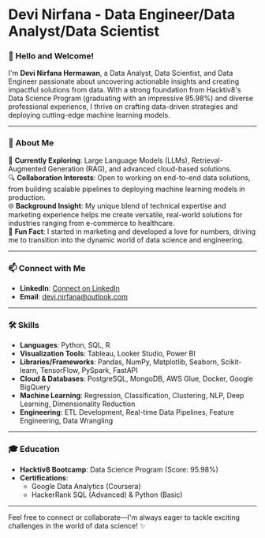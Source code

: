 # Devi Nirfana - Data Engineer/Data Analyst/Data Scientist

### 👋 Hello and Welcome!
I'm **Devi Nirfana Hermawan**, a Data Analyst, Data Scientist, and Data Engineer passionate about uncovering actionable insights and creating impactful solutions from data. With a strong foundation from Hacktiv8's Data Science Program (graduating with an impressive 95.98%) and diverse professional experience, I thrive on crafting data-driven strategies and deploying cutting-edge machine learning models.

---
### 🚀 About Me
🌱 **Currently Exploring**: Large Language Models (LLMs), Retrieval-Augmented Generation (RAG), and advanced cloud-based solutions.  
🔍 **Collaboration Interests**: Open to working on end-to-end data solutions, from building scalable pipelines to deploying machine learning models in production.  
🌐 **Background Insight**: My unique blend of technical expertise and marketing experience helps me create versatile, real-world solutions for industries ranging from e-commerce to healthcare.  
🎉 **Fun Fact**: I started in marketing and developed a love for numbers, driving me to transition into the dynamic world of data science and engineering.  

---
### 📫 Connect with Me
- **LinkedIn**: [Connect on LinkedIn](https://www.linkedin.com/in/devinirfana/)  
- **Email**: [devi.nirfana@outlook.com](mailto:devi.nirfana@outlook.com)  

---
### 🛠 Skills
- **Languages**: Python, SQL, R  
- **Visualization Tools**: Tableau, Looker Studio, Power BI  
- **Libraries/Frameworks**: Pandas, NumPy, Matplotlib, Seaborn, Scikit-learn, TensorFlow, PySpark, FastAPI  
- **Cloud & Databases**: PostgreSQL, MongoDB, AWS Glue, Docker, Google BigQuery  
- **Machine Learning**: Regression, Classification, Clustering, NLP, Deep Learning, Dimensionality Reduction  
- **Engineering**: ETL Development, Real-time Data Pipelines, Feature Engineering, Data Wrangling  

---
### 🎓 Education
- **Hacktiv8 Bootcamp**: Data Science Program (Score: 95.98%)  
- **Certifications**:  
  - Google Data Analytics (Coursera)  
  - HackerRank SQL (Advanced) & Python (Basic)  

---
Feel free to connect or collaborate—I'm always eager to tackle exciting challenges in the world of data science! ✨
